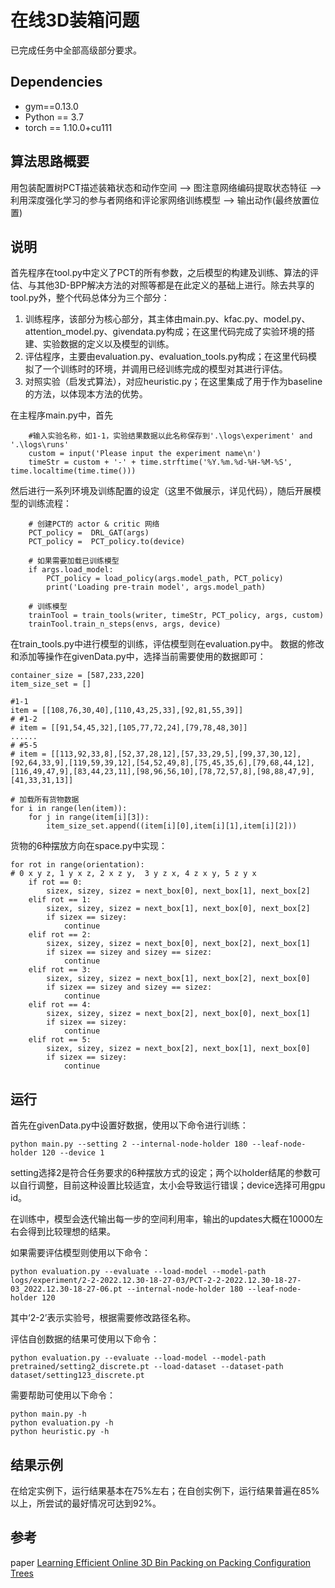 # 在线3D装箱问题

已完成任务中全部高级部分要求。

## Dependencies
* gym==0.13.0
* Python == 3.7
* torch == 1.10.0+cu111

## 算法思路概要
用包装配置树PCT描述装箱状态和动作空间 ——> 图注意网络编码提取状态特征 ——> 利用深度强化学习的参与者网络和评论家网络训练模型 ——> 输出动作(最终放置位置)

## 说明
首先程序在tool.py中定义了PCT的所有参数，之后模型的构建及训练、算法的评估、与其他3D-BPP解决方法的对照等都是在此定义的基础上进行。除去共享的tool.py外，整个代码总体分为三个部分： 
1. 训练程序，该部分为核心部分，其主体由main.py、kfac.py、model.py、attention_model.py、givendata.py构成；在这里代码完成了实验环境的搭建、实验数据的定义以及模型的训练。
2. 评估程序，主要由evaluation.py、evaluation_tools.py构成；在这里代码模拟了一个训练时的环境，并调用已经训练完成的模型对其进行评估。
3. 对照实验（启发式算法），对应heuristic.py；在这里集成了用于作为baseline的方法，以体现本方法的优势。

在主程序main.py中，首先
```
    #输入实验名称，如1-1，实验结果数据以此名称保存到'.\logs\experiment' and '.\logs\runs'
    custom = input('Please input the experiment name\n')
    timeStr = custom + '-' + time.strftime('%Y.%m.%d-%H-%M-%S', time.localtime(time.time()))
```
然后进行一系列环境及训练配置的设定（这里不做展示，详见代码），随后开展模型的训练流程：
```
    # 创建PCT的 actor & critic 网络
    PCT_policy =  DRL_GAT(args)
    PCT_policy =  PCT_policy.to(device)

    # 如果需要加载已训练模型
    if args.load_model:
        PCT_policy = load_policy(args.model_path, PCT_policy)
        print('Loading pre-train model', args.model_path)

    # 训练模型
    trainTool = train_tools(writer, timeStr, PCT_policy, args, custom)
    trainTool.train_n_steps(envs, args, device)
```

在train_tools.py中进行模型的训练，评估模型则在evaluation.py中。
数据的修改和添加等操作在givenData.py中，选择当前需要使用的数据即可：
```
container_size = [587,233,220]
item_size_set = []

#1-1
item = [[108,76,30,40],[110,43,25,33],[92,81,55,39]]
# #1-2
# item = [[91,54,45,32],[105,77,72,24],[79,78,48,30]]
......
# #5-5
# item = [[113,92,33,8],[52,37,28,12],[57,33,29,5],[99,37,30,12],[92,64,33,9],[119,59,39,12],[54,52,49,8],[75,45,35,6],[79,68,44,12],[116,49,47,9],[83,44,23,11],[98,96,56,10],[78,72,57,8],[98,88,47,9],[41,33,31,13]]

# 加载所有货物数据
for i in range(len(item)):
    for j in range(item[i][3]):
        item_size_set.append((item[i][0],item[i][1],item[i][2]))
```

货物的6种摆放方向在space.py中实现：
```
for rot in range(orientation):  
# 0 x y z, 1 y x z, 2 x z y,  3 y z x, 4 z x y, 5 z y x
    if rot == 0:
        sizex, sizey, sizez = next_box[0], next_box[1], next_box[2]
    elif rot == 1:
        sizex, sizey, sizez = next_box[1], next_box[0], next_box[2]
        if sizex == sizey:
            continue
    elif rot == 2:
        sizex, sizey, sizez = next_box[0], next_box[2], next_box[1]
        if sizex == sizey and sizey == sizez:
            continue
    elif rot == 3:
        sizex, sizey, sizez = next_box[1], next_box[2], next_box[0]
        if sizex == sizey and sizey == sizez:
            continue
    elif rot == 4:
        sizex, sizey, sizez = next_box[2], next_box[0], next_box[1]
        if sizex == sizey:
            continue
    elif rot == 5:
        sizex, sizey, sizez = next_box[2], next_box[1], next_box[0]
        if sizex == sizey:
            continue
```

## 运行
首先在givenData.py中设置好数据，使用以下命令进行训练：
```
python main.py --setting 2 --internal-node-holder 180 --leaf-node-holder 120 --device 1
```
setting选择2是符合任务要求的6种摆放方式的设定；两个以holder结尾的参数可以自行调整，目前这种设置比较适宜，太小会导致运行错误；device选择可用gpu id。

在训练中，模型会迭代输出每一步的空间利用率，输出的updates大概在10000左右会得到比较理想的结果。

如果需要评估模型则使用以下命令：
```
python evaluation.py --evaluate --load-model --model-path logs/experiment/2-2-2022.12.30-18-27-03/PCT-2-2-2022.12.30-18-27-03_2022.12.30-18-27-06.pt --internal-node-holder 180 --leaf-node-holder 120
```
其中‘2-2’表示实验号，根据需要修改路径名称。

评估自创数据的结果可使用以下命令：
```
python evaluation.py --evaluate --load-model --model-path pretrained/setting2_discrete.pt --load-dataset --dataset-path dataset/setting123_discrete.pt
```

需要帮助可使用以下命令：
```
python main.py -h
python evaluation.py -h
python heuristic.py -h
```

## 结果示例
在给定实例下，运行结果基本在75%左右；在自创实例下，运行结果普遍在85%以上，所尝试的最好情况可达到92%。

## 参考
paper [Learning Efficient Online 3D Bin Packing on Packing Configuration Trees](https://openreview.net/forum?id=bfuGjlCwAq) 